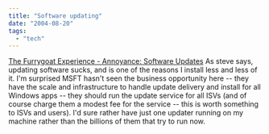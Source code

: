 ```yaml
---
title: "Software updating"
date: "2004-08-20"
tags: 
  - "tech"
---
```


[The Furrygoat Experience - Annoyance: Software Updates](http://www.furrygoat.com/PermaLink.aspx?guid=126bcb6b-73d1-4507-9fda-f31398cc14a7 "The Furrygoat Experience - Annoyance: Software Updates") As steve says, updating software sucks, and is one of the reasons I install less and less of it. I'm surprised MSFT hasn't seen the business opportunity here -- they have the scale and infrastructure to handle update delivery and install for all Windows apps -- they should run the update service for all ISVs (and of course charge them a modest fee for the service -- this is worth something to ISVs and users). I'd sure rather have just one updater running on my machine rather than the billions of them that try to run now.
